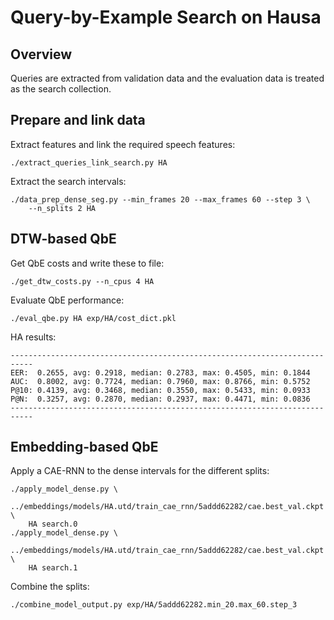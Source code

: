 Query-by-Example Search on Hausa
================================

Overview
--------
Queries are extracted from validation data and the evaluation data is treated
as the search collection.


Prepare and link data
---------------------
Extract features and link the required speech features:

    ./extract_queries_link_search.py HA

Extract the search intervals:

    ./data_prep_dense_seg.py --min_frames 20 --max_frames 60 --step 3 \
        --n_splits 2 HA


DTW-based QbE
-------------
Get QbE costs and write these to file:

    ./get_dtw_costs.py --n_cpus 4 HA

Evaluate QbE performance:

    ./eval_qbe.py HA exp/HA/cost_dict.pkl

HA results:

    ---------------------------------------------------------------------------
    EER:  0.2655, avg: 0.2918, median: 0.2783, max: 0.4505, min: 0.1844
    AUC:  0.8002, avg: 0.7724, median: 0.7960, max: 0.8766, min: 0.5752
    P@10: 0.4139, avg: 0.3468, median: 0.3550, max: 0.5433, min: 0.0933
    P@N:  0.3257, avg: 0.2870, median: 0.2937, max: 0.4471, min: 0.0836
    ---------------------------------------------------------------------------


Embedding-based QbE
-------------------
Apply a CAE-RNN to the dense intervals for the different splits:

    ./apply_model_dense.py \
        ../embeddings/models/HA.utd/train_cae_rnn/5addd62282/cae.best_val.ckpt \
        HA search.0
    ./apply_model_dense.py \
        ../embeddings/models/HA.utd/train_cae_rnn/5addd62282/cae.best_val.ckpt \
        HA search.1

Combine the splits:

    ./combine_model_output.py exp/HA/5addd62282.min_20.max_60.step_3

